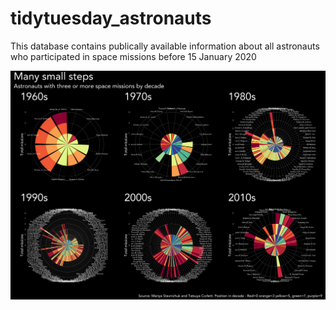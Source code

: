 # tidytuesday_astronauts
This database contains publically available information about all astronauts who participated in space missions before 15 January 2020 

<img src="https://github.com/lhopkins78/tidytuesday_astronauts/blob/master/astro.png?raw=true">
